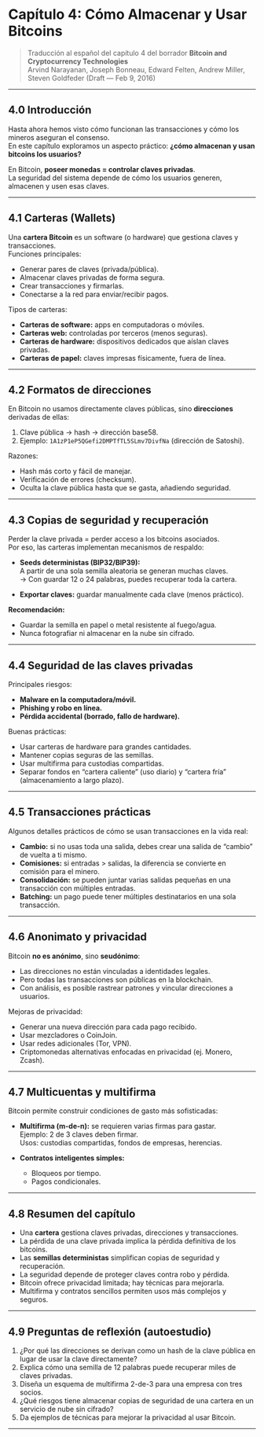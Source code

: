 # Capítulo 4: Cómo Almacenar y Usar Bitcoins

> Traducción al español del capítulo 4 del borrador **Bitcoin and Cryptocurrency Technologies**  
> Arvind Narayanan, Joseph Bonneau, Edward Felten, Andrew Miller, Steven Goldfeder (Draft — Feb 9, 2016)

---

## 4.0 Introducción

Hasta ahora hemos visto cómo funcionan las transacciones y cómo los mineros aseguran el consenso.  
En este capítulo exploramos un aspecto práctico: **¿cómo almacenan y usan bitcoins los usuarios?**

En Bitcoin, **poseer monedas = controlar claves privadas**.  
La seguridad del sistema depende de cómo los usuarios generen, almacenen y usen esas claves.  

---

## 4.1 Carteras (Wallets)

Una **cartera Bitcoin** es un software (o hardware) que gestiona claves y transacciones.  
Funciones principales:

- Generar pares de claves (privada/pública).  
- Almacenar claves privadas de forma segura.  
- Crear transacciones y firmarlas.  
- Conectarse a la red para enviar/recibir pagos.  

Tipos de carteras:
- **Carteras de software:** apps en computadoras o móviles.  
- **Carteras web:** controladas por terceros (menos seguras).  
- **Carteras de hardware:** dispositivos dedicados que aíslan claves privadas.  
- **Carteras de papel:** claves impresas físicamente, fuera de línea.  

---

## 4.2 Formatos de direcciones

En Bitcoin no usamos directamente claves públicas, sino **direcciones** derivadas de ellas:

1. Clave pública → hash → dirección base58.  
2. Ejemplo: `1A1zP1eP5QGefi2DMPTfTL5SLmv7DivfNa` (dirección de Satoshi).  

Razones:
- Hash más corto y fácil de manejar.  
- Verificación de errores (checksum).  
- Oculta la clave pública hasta que se gasta, añadiendo seguridad.  

---

## 4.3 Copias de seguridad y recuperación

Perder la clave privada = perder acceso a los bitcoins asociados.  
Por eso, las carteras implementan mecanismos de respaldo:

- **Seeds deterministas (BIP32/BIP39):**  
  A partir de una sola semilla aleatoria se generan muchas claves.  
  → Con guardar 12 o 24 palabras, puedes recuperar toda la cartera.  

- **Exportar claves:** guardar manualmente cada clave (menos práctico).  

**Recomendación:**  
- Guardar la semilla en papel o metal resistente al fuego/agua.  
- Nunca fotografiar ni almacenar en la nube sin cifrado.  

---

## 4.4 Seguridad de las claves privadas

Principales riesgos:
- **Malware en la computadora/móvil.**  
- **Phishing y robo en línea.**  
- **Pérdida accidental (borrado, fallo de hardware).**  

Buenas prácticas:
- Usar carteras de hardware para grandes cantidades.  
- Mantener copias seguras de las semillas.  
- Usar multifirma para custodias compartidas.  
- Separar fondos en “cartera caliente” (uso diario) y “cartera fría” (almacenamiento a largo plazo).

---

## 4.5 Transacciones prácticas

Algunos detalles prácticos de cómo se usan transacciones en la vida real:

- **Cambio:** si no usas toda una salida, debes crear una salida de “cambio” de vuelta a ti mismo.  
- **Comisiones:** si entradas > salidas, la diferencia se convierte en comisión para el minero.  
- **Consolidación:** se pueden juntar varias salidas pequeñas en una transacción con múltiples entradas.  
- **Batching:** un pago puede tener múltiples destinatarios en una sola transacción.  

---

## 4.6 Anonimato y privacidad

Bitcoin **no es anónimo**, sino **seudónimo**:
- Las direcciones no están vinculadas a identidades legales.  
- Pero todas las transacciones son públicas en la blockchain.  
- Con análisis, es posible rastrear patrones y vincular direcciones a usuarios.  

Mejoras de privacidad:
- Generar una nueva dirección para cada pago recibido.  
- Usar mezcladores o CoinJoin.  
- Usar redes adicionales (Tor, VPN).  
- Criptomonedas alternativas enfocadas en privacidad (ej. Monero, Zcash).  

---

## 4.7 Multicuentas y multifirma

Bitcoin permite construir condiciones de gasto más sofisticadas:

- **Multifirma (m-de-n):** se requieren varias firmas para gastar.  
  Ejemplo: 2 de 3 claves deben firmar.  
  Usos: custodias compartidas, fondos de empresas, herencias.  

- **Contratos inteligentes simples:**  
  - Bloqueos por tiempo.  
  - Pagos condicionales.  

---

## 4.8 Resumen del capítulo

- Una **cartera** gestiona claves privadas, direcciones y transacciones.  
- La pérdida de una clave privada implica la pérdida definitiva de los bitcoins.  
- Las **semillas deterministas** simplifican copias de seguridad y recuperación.  
- La seguridad depende de proteger claves contra robo y pérdida.  
- Bitcoin ofrece privacidad limitada; hay técnicas para mejorarla.  
- Multifirma y contratos sencillos permiten usos más complejos y seguros.

---

## 4.9 Preguntas de reflexión (autoestudio)

1. ¿Por qué las direcciones se derivan como un hash de la clave pública en lugar de usar la clave directamente?  
2. Explica cómo una semilla de 12 palabras puede recuperar miles de claves privadas.  
3. Diseña un esquema de multifirma 2-de-3 para una empresa con tres socios.  
4. ¿Qué riesgos tiene almacenar copias de seguridad de una cartera en un servicio de nube sin cifrado?  
5. Da ejemplos de técnicas para mejorar la privacidad al usar Bitcoin.  

---
